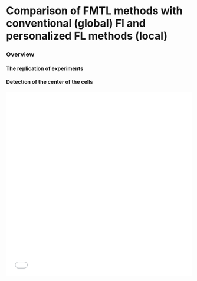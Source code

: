 # Comparison of FMTL methods with conventional (global) Fl and personalized FL methods (local)


### Overview



#### The replication of experiments



#### Detection of the center of the cells
<iframe src="pics/HUMAN_ACTIVITY_eta_test_convex.pdf" width="100%" height="500" frameborder="0" />

